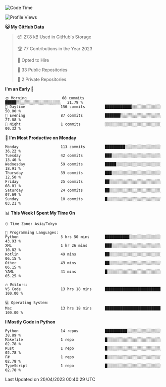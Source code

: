 <!--START_SECTION:waka-->
![Code Time](http://img.shields.io/badge/Code%20Time-639%20hrs%2035%20mins-blue)

![Profile Views](http://img.shields.io/badge/Profile%20Views-0-blue)

**🐱 My GitHub Data** 

> 📦 27.8 kB Used in GitHub's Storage 
 > 
> 🏆 77 Contributions in the Year 2023
 > 
> 💼 Opted to Hire
 > 
> 📜 33 Public Repositories 
 > 
> 🔑 2 Private Repositories 
 > 
**I'm an Early 🐤** 

```text
🌞 Morning                68 commits          █████░░░░░░░░░░░░░░░░░░░░   21.79 % 
🌆 Daytime                156 commits         ████████████░░░░░░░░░░░░░   50.00 % 
🌃 Evening                87 commits          ███████░░░░░░░░░░░░░░░░░░   27.88 % 
🌙 Night                  1 commits           ░░░░░░░░░░░░░░░░░░░░░░░░░   00.32 % 
```
📅 **I'm Most Productive on Monday** 

```text
Monday                   113 commits         █████████░░░░░░░░░░░░░░░░   36.22 % 
Tuesday                  42 commits          ███░░░░░░░░░░░░░░░░░░░░░░   13.46 % 
Wednesday                59 commits          █████░░░░░░░░░░░░░░░░░░░░   18.91 % 
Thursday                 39 commits          ███░░░░░░░░░░░░░░░░░░░░░░   12.50 % 
Friday                   25 commits          ██░░░░░░░░░░░░░░░░░░░░░░░   08.01 % 
Saturday                 24 commits          ██░░░░░░░░░░░░░░░░░░░░░░░   07.69 % 
Sunday                   10 commits          █░░░░░░░░░░░░░░░░░░░░░░░░   03.21 % 
```


📊 **This Week I Spent My Time On** 

```text
🕑︎ Time Zone: Asia/Tokyo

💬 Programming Languages: 
Python                   5 hrs 50 mins       ███████████░░░░░░░░░░░░░░   43.93 % 
XML                      1 hr 26 mins        ███░░░░░░░░░░░░░░░░░░░░░░   10.82 % 
Kotlin                   49 mins             ██░░░░░░░░░░░░░░░░░░░░░░░   06.15 % 
Other                    49 mins             ██░░░░░░░░░░░░░░░░░░░░░░░   06.15 % 
YAML                     41 mins             █░░░░░░░░░░░░░░░░░░░░░░░░   05.25 % 

🔥 Editors: 
VS Code                  13 hrs 18 mins      █████████████████████████   100.00 % 

💻 Operating System: 
Mac                      13 hrs 18 mins      █████████████████████████   100.00 % 
```

**I Mostly Code in Python** 

```text
Python                   14 repos            ██████████░░░░░░░░░░░░░░░   38.89 % 
Makefile                 1 repo              █░░░░░░░░░░░░░░░░░░░░░░░░   02.78 % 
Rust                     1 repo              █░░░░░░░░░░░░░░░░░░░░░░░░   02.78 % 
F#                       1 repo              █░░░░░░░░░░░░░░░░░░░░░░░░   02.78 % 
TypeScript               1 repo              █░░░░░░░░░░░░░░░░░░░░░░░░   02.78 % 
```




 Last Updated on 20/04/2023 00:40:29 UTC
<!--END_SECTION:waka-->
